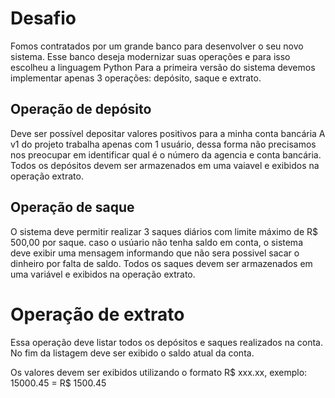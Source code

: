 # Desafio

 Fomos contratados por um grande banco para desenvolver o seu novo sistema. Esse banco 
 deseja modernizar suas operações e para isso escolheu a linguagem Python
 Para a primeira versão do sistema devemos implementar apenas 3 operações: 
 depósito, saque e extrato. 

## Operação de depósito

 Deve ser possível depositar valores positivos para a minha conta bancária
 A v1 do projeto trabalha apenas com 1 usuário, dessa forma não precisamos nos preocupar em
 identificar qual é o número da agencia e conta bancária. 
 Todos os depósitos devem ser armazenados em uma vaiavel e exibidos na operação extrato.


## Operação de saque
 O sistema deve permitir realizar 3 saques diários com limite máximo de R$ 500,00 por saque.
 caso o usúario não tenha saldo em conta, o sistema deve exibir uma mensagem informando 
 que não sera possivel sacar o dinheiro por falta de saldo. 
 Todos os saques devem ser armazenados em uma variável e exibidos na operação extrato.
 
 # Operação de extrato
 Essa operação deve listar todos os depósitos e saques realizados na conta. 
 No fim da listagem deve ser exibido o saldo atual da conta.
 
 Os valores devem ser exibidos utilizando o formato R$ xxx.xx, exemplo:
 15000.45 = R$ 1500.45